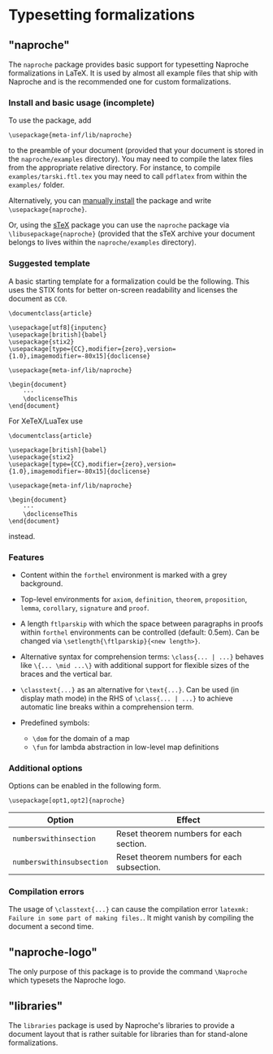 # Typesetting formalizations

## "naproche"

The `naproche` package provides basic support for typesetting Naproche formalizations in LaTeX.
It is used by almost all example files that ship with Naproche and is the
recommended one for custom formalizations.


### Install and basic usage (incomplete)

To use the package, add

```TeX
\usepackage{meta-inf/lib/naproche}
```

to the preamble of your document (provided that your document is stored in the
`naproche/examples` directory).
You may need to compile the latex files from the appropriate relative directory.
For instance, to compile `examples/tarski.ftl.tex` you may need to call
`pdflatex` from within the `examples/` folder.


Alternatively, you can [manually install][1] the package and write
`\usepackage{naproche}`.

Or, using the [sTeX][2] package you can use the `naproche` package via
`\libusepackage{naproche}` (provided that the sTeX archive your document belongs
to lives within the `naproche/examples` directory).


### Suggested template

A basic starting template for a formalization could be the following.
This uses the STIX fonts for better on-screen readability and licenses the
document as `CC0`.

```TeX
\documentclass{article}

\usepackage[utf8]{inputenc}
\usepackage[british]{babel}
\usepackage{stix2}
\usepackage[type={CC},modifier={zero},version={1.0},imagemodifier=-80x15]{doclicense}

\usepackage{meta-inf/lib/naproche}

\begin{document}
    ···
    \doclicenseThis
\end{document}
```

For XeTeX/LuaTex use

```TeX
\documentclass{article}

\usepackage[british]{babel}
\usepackage{stix2}
\usepackage[type={CC},modifier={zero},version={1.0},imagemodifier=-80x15]{doclicense}

\usepackage{meta-inf/lib/naproche}

\begin{document}
    ···
    \doclicenseThis
\end{document}
```

instead.


### Features

* Content within the `forthel` environment is marked with a grey background.

* Top-level environments for `axiom`, `definition`, `theorem`,
  `proposition`, `lemma`, `corollary`, `signature` and `proof`.

* A length `ftlparskip` with which the space between paragraphs in proofs within
  `forthel` environments can be controlled (default: 0.5em).
  Can be changed via `\setlength{\ftlparskip}{<new length>}`.

* Alternative syntax for comprehension terms:
  `\class{... | ...}` behaves like `\{... \mid ...\}` with additional support
  for flexible sizes of the braces and the vertical bar.

* `\classtext{...}` as an alternative for `\text{...}`. Can be used (in
  display math mode) in the RHS of `\class{... | ...}` to achieve automatic
  line breaks within a comprehension term.

* Predefined symbols:

  * `\dom` for the domain of a map
  * `\fun` for lambda abstraction in low-level map definitions


### Additional options

Options can be enabled in the following form.

```TeX
\usepackage[opt1,opt2]{naproche}
```

| Option                    | Effect
| ------------------------- | -----------------------------------------------------
| `numberswithinsection`    | Reset theorem numbers for each section.
| `numberswithinsubsection` | Reset theorem numbers for each subsection.


### Compilation errors

The usage of `\classtext{...}` can cause the compilation error
`latexmk: Failure in some part of making files.`. It might vanish by compiling
the document a second time.


## "naproche-logo"

The only purpose of this package is to provide the command `\Naproche` which
typesets the Naproche logo.


## "libraries"

The `libraries` package is used by Naproche's libraries to provide a document
layout that is rather suitable for libraries than for stand-alone
formalizations.



[1]: <https://en.wikibooks.org/wiki/LaTeX/Installing_Extra_Packages#Manual_installation>
[2]: <https://www.ctan.org/pkg/stex>
